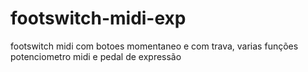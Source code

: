 # footswitch-midi-exp
footswitch midi com botoes momentaneo e com trava,  varias funções potenciometro midi e pedal de expressão
